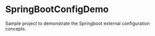 # SpringBootConfigDemo
Sample project to demonstrate the Springboot external configuration concepts.
